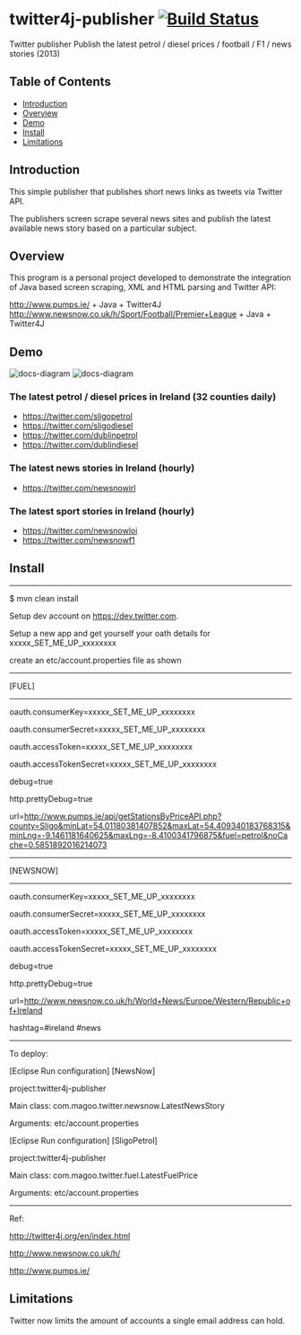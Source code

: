 # twitter4j-publisher [![Build Status](https://travis-ci.org/sligokid/twitter4j-publisher.svg?branch=master)](https://travis-ci.org/sligokid/twitter4j-publisher)

Twitter publisher 
Publish the latest petrol / diesel prices / football / F1 / news stories (2013)

## Table of Contents
  - [Introduction](#introduction)
  - [Overview](#overview)
  - [Demo](#demo)
  - [Install](#install)
  - [Limitations](#limitations)

## Introduction

This simple publisher that publishes short news links as tweets via Twitter API.

The publishers screen scrape several news sites and publish the latest available news story based on a particular subject. 

## Overview

This program is a personal project developed to demonstrate the integration of Java based screen scraping, XML and HTML parsing and Twitter API: 

http://www.pumps.ie/ + Java + Twitter4J
http://www.newsnow.co.uk/h/Sport/Football/Premier+League + Java + Twitter4J

## Demo

![docs-diagram](https://user-images.githubusercontent.com/6519496/28394275-b25c5ad0-6ce3-11e7-8281-e3650a721e65.png)
![docs-diagram](https://user-images.githubusercontent.com/6519496/28394317-0280472e-6ce4-11e7-87d8-a4611232f001.png)



### The latest petrol / diesel prices in Ireland (32 counties daily)
- https://twitter.com/sligopetrol 
- https://twitter.com/sligodiesel
- https://twitter.com/dublinpetrol 
- https://twitter.com/dublindiesel

### The latest news stories in Ireland (hourly)
- https://twitter.com/newsnowirl 

### The latest sport stories in Ireland (hourly)
- https://twitter.com/newsnowloi 
- https://twitter.com/newsnowf1 

## Install
----------------------------------
$ mvn clean install

Setup dev account on https://dev.twitter.com.

Setup a new app and get yourself your oath details for xxxxx_SET_ME_UP_xxxxxxxx

create an etc/account.properties file as shown

-----------------------------------------

[FUEL]

-----------------------------------------

oauth.consumerKey=xxxxx_SET_ME_UP_xxxxxxxx

oauth.consumerSecret=xxxxx_SET_ME_UP_xxxxxxxx

oauth.accessToken=xxxxx_SET_ME_UP_xxxxxxxx

oauth.accessTokenSecret=xxxxx_SET_ME_UP_xxxxxxxx

debug=true

http.prettyDebug=true

url=http://www.pumps.ie/api/getStationsByPriceAPI.php?county=Sligo&minLat=54.01180381407852&maxLat=54.409340183768315&minLng=-9.1461181640625&maxLng=-8.4100341796875&fuel=petrol&noCache=0.5851892016214073

-----------------------------------------

[NEWSNOW]

--------------------------------

oauth.consumerKey=xxxxx_SET_ME_UP_xxxxxxxx

oauth.consumerSecret=xxxxx_SET_ME_UP_xxxxxxxx

oauth.accessToken=xxxxx_SET_ME_UP_xxxxxxxx

oauth.accessTokenSecret=xxxxx_SET_ME_UP_xxxxxxxx

debug=true

http.prettyDebug=true

url=http://www.newsnow.co.uk/h/World+News/Europe/Western/Republic+of+Ireland

hashtag=#ireland #news

---------------------------------

To deploy:

[Eclipse Run configuration] [NewsNow]

project:twitter4j-publisher

Main class: com.magoo.twitter.newsnow.LatestNewsStory

Arguments: etc/account.properties


[Eclipse Run configuration] [SligoPetrol]

project:twitter4j-publisher

Main class: com.magoo.twitter.fuel.LatestFuelPrice

Arguments: etc/account.properties

-----------------------------------

Ref: 

http://twitter4j.org/en/index.html
 
http://www.newsnow.co.uk/h/

http://www.pumps.ie/


## Limitations
Twitter now limits the amount of accounts a single email address can hold.
